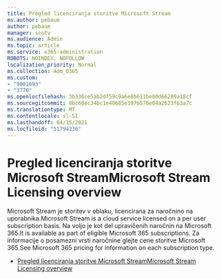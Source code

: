 ```yaml
---
title: Pregled licenciranja storitve Microsoft Stream
ms.author: pebaum
author: pebaum
manager: scotv
ms.audience: Admin
ms.topic: article
ms.service: o365-administration
ROBOTS: NOINDEX, NOFOLLOW
localization_priority: Normal
ms.collection: Adm_O365
ms.custom:
- "9001693"
- "3770"
ms.openlocfilehash: 3b336ce5ab2df59c9a6e8b611be80d66289a18cf
ms.sourcegitcommit: 8bc60ec34bc1e40685e3976576e04a2623f63a7c
ms.translationtype: MT
ms.contentlocale: sl-SI
ms.lasthandoff: 04/15/2021
ms.locfileid: "51794236"
---
```

# <a name="microsoft-stream-licensing-overview"></a><span data-ttu-id="21f0a-102">Pregled licenciranja storitve Microsoft Stream</span><span class="sxs-lookup"><span data-stu-id="21f0a-102">Microsoft Stream Licensing overview</span></span>

<span data-ttu-id="21f0a-103">Microsoft Stream je storitev v oblaku, licencirana za naročnino na uporabnika.</span><span class="sxs-lookup"><span data-stu-id="21f0a-103">Microsoft Stream is a cloud service licensed on a per user subscription basis.</span></span> <span data-ttu-id="21f0a-104">Na voljo je kot del upravičenih naročnin na Microsoft 365.</span><span class="sxs-lookup"><span data-stu-id="21f0a-104">It is available as part of eligible Microsoft 365 subscriptions.</span></span> <span data-ttu-id="21f0a-105">Za informacije o posamezni vrsti naročnine glejte cene storitve Microsoft 365.</span><span class="sxs-lookup"><span data-stu-id="21f0a-105">See Microsoft 365 pricing for information on each subscription type.</span></span>

- [<span data-ttu-id="21f0a-106">Pregled licenciranja storitve Microsoft Stream</span><span class="sxs-lookup"><span data-stu-id="21f0a-106">Microsoft Stream Licensing overview</span></span>](https://docs.microsoft.com/stream/license-overview)